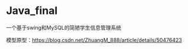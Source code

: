 # Java_final
一个基于swing和MySQL的简陋学生信息管理系统

模型原型：https://blog.csdn.net/ZhuangM_888/article/details/50476423
